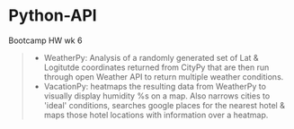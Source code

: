 # Python-API
Bootcamp HW wk 6

>- WeatherPy: Analysis of a randomly generated set of Lat & Logitutde coordinates returned from CityPy that are then run through open Weather API to return multiple weather conditions.
>- VacationPy: heatmaps the resulting data from WeatherPy to visually display humidity %s on a map.  Also narrows cities to 'ideal' conditions, searches google places for the nearest hotel & maps those hotel locations with information over a heatmap.
